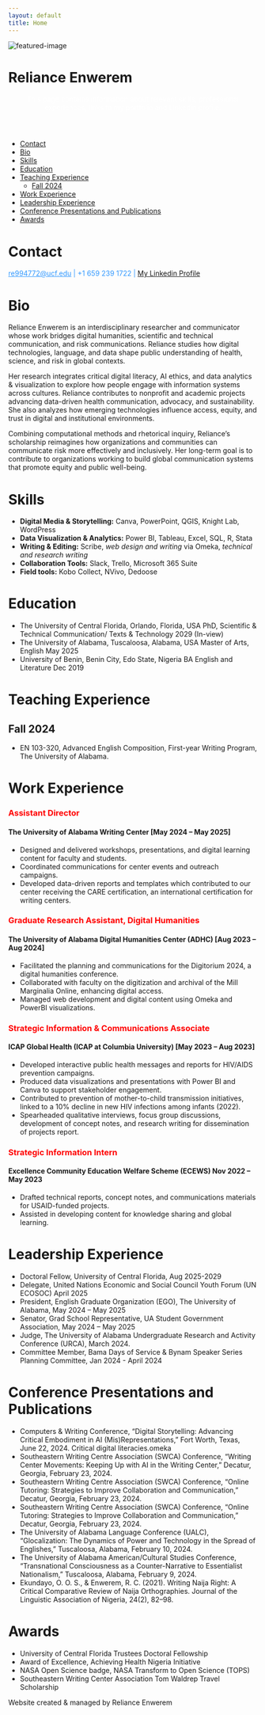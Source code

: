 ```yaml
---
layout: default
title: Home
---
```


![featured-image](/assets/featured-image.jpg)

<style>
.h1 {
  font-family: "Times New Roman", Times, serif;
}

.h2 {
  font-family: Arial, Helvetica, sans-serif;
}

.h3 {
  font-family: "Lucida Console", "Courier New", monospace;
}

.p1 {
  font-family: "Times New Roman", Times, serif;
}
</style>

<h1>Reliance Enwerem</h1>

<div>
  <header>
  <span style="color:white;">This page contains information about relevant skills, professional experiences, links to my portfolio and Linkedin profile.</span>
  </header>
</div>

- [Contact](#contact)
- [Bio](#bio)
- [Skills](#skills)
- [Education](#education)
- [Teaching Experience](#teaching-experience)
  - [Fall 2024](#fall-2024)
- [Work Experience](#work-experience)
- [Leadership Experience](#leadership-experience)
- [Conference Presentations and Publications](#conference-presentations-and-publications)
- [Awards](#awards)


<html>
<body>

<h1> Contact </h1>
 <div id ="contact">
</div>
  <p>
    <span style="color:#3399ff;"><u>re994772@ucf.edu</u> | +1 659 239 1722 | <a href="www.linkedin.com/in/reliance-enwerem">My Linkedin Profile</a></span>
  </p>

<h1>Bio</h1>

<p>Reliance Enwerem is an interdisciplinary researcher and communicator whose work bridges digital humanities, scientific and technical communication, and risk communications. Reliance studies how digital technologies, language, and data shape public understanding of health, science, and risk in global contexts.</p>

<p>Her research integrates critical digital literacy, AI ethics, and data analytics & visualization to explore how people engage with information systems across cultures. Reliance contributes to nonprofit and academic projects advancing data-driven health communication, advocacy, and sustainability. She also analyzes how emerging technologies influence access, equity, and trust in digital and institutional environments.</p>

<p>Combining computational methods and rhetorical inquiry, Reliance’s scholarship reimagines how organizations and communities can communicate risk more effectively and inclusively. Her long-term goal is to contribute to organizations working to build global communication systems that promote equity and public well-being.</p>

<h1> Skills </h1>
<div id ="SKILLS">
    <ul>
      <li><strong>Digital Media & Storytelling:</strong> Canva, PowerPoint, QGIS, Knight Lab, WordPress</li>
      <li><strong>Data Visualization & Analytics:</strong> Power BI, Tableau, Excel, SQL, R, Stata</li>
      <li><strong>Writing & Editing:</strong> Scribe, <em>web design and writing</em> via Omeka, <em>technical and research writing</em></li> 
      <li><strong>Collaboration Tools:</strong> Slack, Trello, Microsoft 365 Suite</li>
      <li><strong>Field tools:</strong> Kobo Collect, NVivo, Dedoose</li>
    </ul>
  </div>

<h1> Education </h1>
  <div id ="EDUCATION">
      <ul>
      <li>The University of Central Florida, Orlando, Florida, USA PhD, Scientific & Technical Communication/ Texts & Technology 2029 (In-view)</li>
      <li>The University of Alabama, Tuscaloosa, Alabama, USA Master of Arts, English May 2025</li>
      <li>University of Benin, Benin City, Edo State, Nigeria BA English and Literature Dec 2019</li>
    </ul>
  </div>

<h1>Teaching Experience</h1>

## Fall 2024
- EN 103-320, Advanced English Composition, First-year Writing Program, The University of Alabama. 

<h1>Work Experience</h1>
<div id ="WORK EXPERIENCE">
  <h3><span style="color:red;">Assistant Director</span> </h3>
  <h4>The University of Alabama Writing Center	[May 2024 – May 2025]</h4>
    <ul>
      <li>Designed and delivered workshops, presentations, and digital learning content for faculty and students.</li>
      <li>Coordinated communications for center events and outreach campaigns.</li>
      <li>Developed data-driven reports and templates which contributed to our center receiving the CARE certification, an international certification for writing centers.</li>
    </ul>
  </div>

  <h3><span style="color:red;">Graduate Research Assistant, Digital Humanities</span> </h3>
  <h4>The University of Alabama Digital Humanities Center (ADHC)	[Aug 2023 – Aug 2024]</h4>
    <ul>
      <li>Facilitated the planning and communications for the Digitorium 2024, a digital humanities conference.</li>
      <li>Collaborated with faculty on the digitization and archival of the Mill Marginalia Online, enhancing digital access.</li>
      <li>Managed web development and digital content using Omeka and PowerBI visualizations.</li>
    </ul>
  
<h3><span style="color:red;">Strategic Information & Communications Associate</span></h3>
  <h4>ICAP Global Health (ICAP at Columbia University)	[May 2023 – Aug 2023]</h4>
    <ul>
      <li>Developed interactive public health messages and reports for HIV/AIDS prevention campaigns.</li>	
      <li>Produced data visualizations and presentations with Power BI and Canva to support stakeholder engagement.</li>	
      <li>Contributed to prevention of mother-to-child transmission initiatives, linked to a 10% decline in new HIV infections among infants (2022).</li>	
      <li>Spearheaded qualitative interviews, focus group discussions, development of concept notes, and research writing for dissemination of projects report.</li>
    </ul>

<h3><span style="color:red;">Strategic Information Intern</span></h3>
  <h4>Excellence Community Education Welfare Scheme (ECEWS) 	Nov 2022 – May 2023</h4>
    <ul>
      <li>Drafted technical reports, concept notes, and communications materials for USAID-funded projects.</li>	
      <li>Assisted in developing content for knowledge sharing and global learning.</li>
    </ul>

<h1>Leadership Experience</h1>
<div id ="LEADERSHIP EXPERIENCE">
      <ul>
      <li>Doctoral Fellow, University of Central Florida, Aug 2025-2029</li>
      <li>Delegate, United Nations Economic and Social Council Youth Forum (UN ECOSOC)	April 2025</li>
      <li>President, English Graduate Organization (EGO), The University of Alabama,	May 2024 – May 2025</li>
      <li>Senator, Grad School Representative, UA Student Government Association,	May 2024 – May 2025</li>
      <li>Judge, The University of Alabama Undergraduate Research and Activity Conference (URCA), March 2024.</li>
      <li>Committee Member, Bama Days of Service & Bynam Speaker Series Planning Committee,	Jan 2024 - April 2024</li>
    </ul>
  </div>

<h1>Conference Presentations and Publications</h1>
<div id ="CONFERENCE PRESENTATIONS AND PUBLICATIONS">
    <ul>
      <li>Computers & Writing Conference, “Digital Storytelling: Advancing Critical Embodiment in AI (Mis)Representations,” Fort Worth, Texas, June 22, 2024. <a href:="https://www.criticaldigitalliteracies.omeka.net/">Critical digital literacies.omeka</a> </li>
      <li>Southeastern Writing Centre Association (SWCA) Conference, “Writing Center Movements: Keeping Up with AI in the Writing Center,” Decatur, Georgia, February 23, 2024.</li>	
      <li>Southeastern Writing Centre Association (SWCA) Conference, “Online Tutoring: Strategies to Improve Collaboration and Communication,” Decatur, Georgia, February 23, 2024.</li>
      <li>Southeastern Writing Centre Association (SWCA) Conference, “Online Tutoring: Strategies to Improve Collaboration and Communication,” Decatur, Georgia, February 23, 2024.</li>	
      <li>The University of Alabama Language Conference (UALC), “Glocalization: The Dynamics of Power and Technology in the Spread of Englishes,” Tuscaloosa, Alabama, February 10, 2024.</li>
      <li>The University of Alabama American/Cultural Studies Conference, “Transnational Consciousness as a Counter-Narrative to Essentialist Nationalism,” Tuscaloosa, Alabama, February 9, 2024.</li>
      <li>Ekundayo, O. O. S., & Enwerem, R. C. (2021). Writing Naija Right: A Critical Comparative Review of Naija Orthographies. Journal of the Linguistic Association of Nigeria, 24(2), 82–98. </li>
    </ul>
  </div>

<h1>Awards</h1>
<div id ="AWARDS">
    <ul>
      <li>University of Central Florida Trustees Doctoral Fellowship</li>	
      <li>Award of Excellence, Achieving Health Nigeria Initiative</li>	
      <li>NASA Open Science badge, NASA Transform to Open Science (TOPS)</li>	
      <li>Southeastern Writing Center Association Tom Waldrep Travel Scholarship</li>
    </ul>
  </div>


<footer>
  Website created & managed by Reliance Enwerem
</footer>
</body>
</html>

